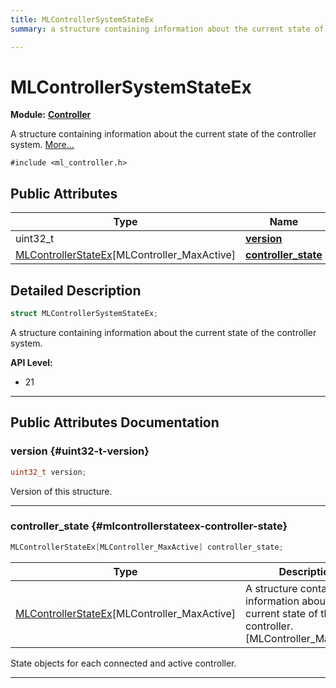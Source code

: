 ```yaml
---
title: MLControllerSystemStateEx
summary: a structure containing information about the current state of the controller system. 

---
```


# MLControllerSystemStateEx

**Module:** **[Controller](/versioned_docs/version-22-Feb-2023/api-ref/api/Modules/group___controller/group___controller.md)**



A structure containing information about the current state of the controller system.  [More...](#detailed-description)


`#include <ml_controller.h>`

## Public Attributes

| Type           | Name           |
| -------------- | -------------- |
| uint32_t | **[version](/versioned_docs/version-22-Feb-2023/api-ref/api/Modules/group___controller/struct_m_l_controller_system_state_ex.md#uint32-t-version)**  |
| [MLControllerStateEx](/versioned_docs/version-22-Feb-2023/api-ref/api/Modules/group___controller/struct_m_l_controller_state_ex.md)[MLController_MaxActive] | **[controller_state](/versioned_docs/version-22-Feb-2023/api-ref/api/Modules/group___controller/struct_m_l_controller_system_state_ex.md#mlcontrollerstateex-controller-state)**  |

## Detailed Description

```cpp
struct MLControllerSystemStateEx;
```

A structure containing information about the current state of the controller system. 




**API Level:**
  * 21 




-----------
## Public Attributes Documentation

### version {#uint32-t-version}

```cpp
uint32_t version;
```


Version of this structure. 





-----------

### controller_state {#mlcontrollerstateex-controller-state}

```cpp
MLControllerStateEx[MLController_MaxActive] controller_state;
```



| Type | Description |
|--|--|
| [MLControllerStateEx](/versioned_docs/version-22-Feb-2023/api-ref/api/Modules/group___controller/struct_m_l_controller_state_ex.md)[MLController_MaxActive] | A structure containing information about the current state of this controller. [MLController_MaxActive] |


State objects for each connected and active controller. 





-----------


